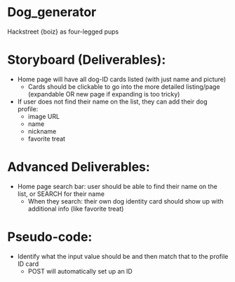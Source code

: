 # Dog_generator
Hackstreet {boiz} as four-legged pups

# Storyboard (Deliverables): 
- Home page will have all dog-ID cards listed (with just name and picture)
  - Cards should be clickable to go into the more detailed listing/page (expandable OR new page if expanding is too tricky)
- If user does not find their name on the list, they can add their dog profile: 
  - image URL
  - name
  - nickname
  - favorite treat

# Advanced Deliverables:
- Home page search bar: user should be able to find their name on the list, or SEARCH for their name 
  - When they search: their own dog identity card should show up with additional info (like favorite treat)
  
# Pseudo-code:
- Identify what the input value should be and then match that to the profile ID card
  - POST will automatically set up an ID
